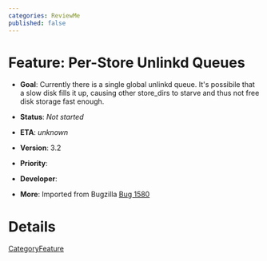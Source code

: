 ```yaml
---
categories: ReviewMe
published: false
---
```

# Feature: Per-Store Unlinkd Queues

  - **Goal**: Currently there is a single global unlinkd queue. It's
    possibile that a slow disk fills it up, causing other store_dirs to
    starve and thus not free disk storage fast enough.

  - **Status**: *Not started*

  - **ETA**: *unknown*

  - **Version**: 3.2

  - **Priority**:

  - **Developer**:

  - **More**: Imported from Bugzilla
    [Bug 1580](https://bugs.squid-cache.org/show_bug.cgi?id=1580)

# Details

[CategoryFeature](/CategoryFeature)
